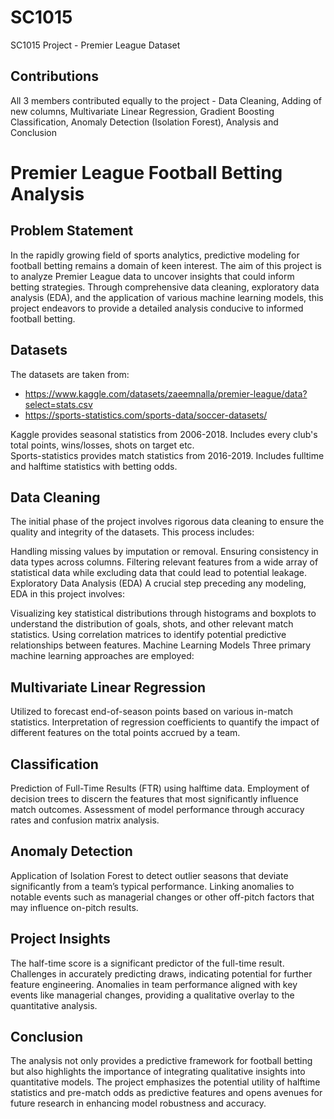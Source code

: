 # SC1015 
SC1015 Project - Premier League Dataset

## Contributions
All 3 members contributed equally to the project - Data Cleaning, Adding of new columns, Multivariate Linear Regression, Gradient Boosting Classification, Anomaly Detection (Isolation Forest), Analysis and Conclusion


# Premier League Football Betting Analysis

## Problem Statement
In the rapidly growing field of sports analytics, predictive modeling for football betting remains a domain of keen interest. The aim of this project is to analyze Premier League data to uncover insights that could inform betting strategies. Through comprehensive data cleaning, exploratory data analysis (EDA), and the application of various machine learning models, this project endeavors to provide a detailed analysis conducive to informed football betting.

## Datasets
The datasets are taken from: 
- https://www.kaggle.com/datasets/zaeemnalla/premier-league/data?select=stats.csv
- https://sports-statistics.com/sports-data/soccer-datasets/

Kaggle provides seasonal statistics from 2006-2018. Includes every club's total points, wins/losses, shots on target etc. <br>
Sports-statistics provides match statistics from 2016-2019. Includes fulltime and halftime statistics with betting odds.

## Data Cleaning
The initial phase of the project involves rigorous data cleaning to ensure the quality and integrity of the datasets. This process includes:

Handling missing values by imputation or removal.
Ensuring consistency in data types across columns.
Filtering relevant features from a wide array of statistical data while excluding data that could lead to potential leakage.
Exploratory Data Analysis (EDA)
A crucial step preceding any modeling, EDA in this project involves:

Visualizing key statistical distributions through histograms and boxplots to understand the distribution of goals, shots, and other relevant match statistics.
Using correlation matrices to identify potential predictive relationships between features.
Machine Learning Models
Three primary machine learning approaches are employed:

## Multivariate Linear Regression
Utilized to forecast end-of-season points based on various in-match statistics.
Interpretation of regression coefficients to quantify the impact of different features on the total points accrued by a team.

## Classification
Prediction of Full-Time Results (FTR) using halftime data.
Employment of decision trees to discern the features that most significantly influence match outcomes.
Assessment of model performance through accuracy rates and confusion matrix analysis.

## Anomaly Detection
Application of Isolation Forest to detect outlier seasons that deviate significantly from a team’s typical performance.
Linking anomalies to notable events such as managerial changes or other off-pitch factors that may influence on-pitch results.

## Project Insights
The half-time score is a significant predictor of the full-time result.
Challenges in accurately predicting draws, indicating potential for further feature engineering.
Anomalies in team performance aligned with key events like managerial changes, providing a qualitative overlay to the quantitative analysis.

## Conclusion
The analysis not only provides a predictive framework for football betting but also highlights the importance of integrating qualitative insights into quantitative models. The project emphasizes the potential utility of halftime statistics and pre-match odds as predictive features and opens avenues for future research in enhancing model robustness and accuracy.
